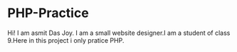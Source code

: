 # PHP-Practice
Hi! I am asmit Das Joy. I am a small website designer.I am a student of class 9.Here in this project i only pratice PHP.
